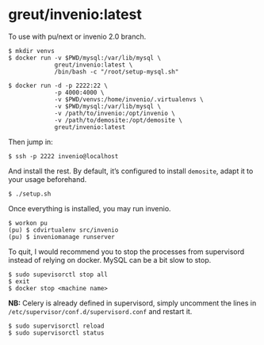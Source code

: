 # greut/invenio:latest

To use with pu/next or invenio 2.0 branch.

    $ mkdir venvs
    $ docker run -v $PWD/mysql:/var/lib/mysql \
                 greut/invenio:latest \
                 /bin/bash -c "/root/setup-mysql.sh"

    $ docker run -d -p 2222:22 \
                 -p 4000:4000 \
                 -v $PWD/venvs:/home/invenio/.virtualenvs \
                 -v $PWD/mysql:/var/lib/mysql \
                 -v /path/to/invenio:/opt/invenio \
                 -v /path/to/demosite:/opt/demosite \
                 greut/invenio:latest

Then jump in:

    $ ssh -p 2222 invenio@localhost

And install the rest. By default, it’s configured to install `demosite`, adapt
it to your usage beforehand.

    $ ./setup.sh

Once everything is installed, you may run invenio.

    $ workon pu
    (pu) $ cdvirtualenv src/invenio
    (pu) $ inveniomanage runserver

To quit, I would recommend you to stop the processes from supervisord instead
of relying on docker. MySQL can be a bit slow to stop.

    $ sudo supevisorctl stop all
    $ exit
    $ docker stop <machine name>

**NB:** Celery is already defined in supervisord, simply uncomment the lines in
`/etc/supervisor/conf.d/supervisord.conf` and restart it.

    $ sudo supervisorctl reload
    $ sudo supervisorctl status


